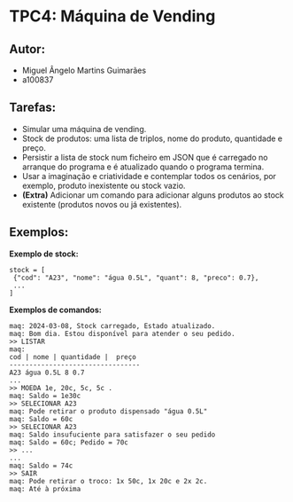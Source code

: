 # TPC4: Máquina de Vending

## Autor:
- Miguel Ângelo Martins Guimarães
- a100837

## Tarefas:
- Simular uma máquina de vending.
- Stock de produtos: uma lista de triplos, nome do produto, quantidade e preço.
- Persistir a lista de stock num ficheiro em JSON que é carregado no arranque do programa e é atualizado quando o programa termina.
- Usar a imaginação e criatividade e contemplar todos os cenários, por exemplo, produto inexistente ou stock vazio. 
- **(Extra)** Adicionar um comando para adicionar alguns produtos ao stock existente (produtos novos ou já existentes).

## Exemplos:
**Exemplo de stock:**
```
stock = [
 {"cod": "A23", "nome": "água 0.5L", "quant": 8, "preco": 0.7},
 ...
]
```

**Exemplos de comandos:**
```
maq: 2024-03-08, Stock carregado, Estado atualizado.
maq: Bom dia. Estou disponível para atender o seu pedido.
>> LISTAR
maq:
cod | nome | quantidade |  preço
---------------------------------
A23 água 0.5L 8 0.7
...
>> MOEDA 1e, 20c, 5c, 5c .
maq: Saldo = 1e30c
>> SELECIONAR A23
maq: Pode retirar o produto dispensado "água 0.5L"
maq: Saldo = 60c
>> SELECIONAR A23
maq: Saldo insufuciente para satisfazer o seu pedido
maq: Saldo = 60c; Pedido = 70c
>> ...
...
maq: Saldo = 74c
>> SAIR
maq: Pode retirar o troco: 1x 50c, 1x 20c e 2x 2c.
maq: Até à próxima
```
